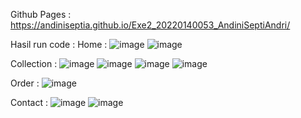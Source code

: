 Github Pages : https://andiniseptia.github.io/Exe2_20220140053_AndiniSeptiAndri/

Hasil run code :
Home :
![image](https://github.com/andiniseptia/Exe2_20220140053_AndiniSeptiAndri/assets/127277482/01b50b44-bcef-44f4-ab16-d1e867429121)
![image](https://github.com/andiniseptia/Exe2_20220140053_AndiniSeptiAndri/assets/127277482/9e900cb5-1151-4231-805d-19582fea967c)

Collection :
![image](https://github.com/andiniseptia/Exe2_20220140053_AndiniSeptiAndri/assets/127277482/fbad1c0e-496e-4641-ba31-d6d2e02016d1)
![image](https://github.com/andiniseptia/Exe2_20220140053_AndiniSeptiAndri/assets/127277482/fea939c8-6acc-4adf-b71e-5b1b6dda7dac)
![image](https://github.com/andiniseptia/Exe2_20220140053_AndiniSeptiAndri/assets/127277482/786ba4f4-a423-4adf-93c3-5c7d9cb135fa)
![image](https://github.com/andiniseptia/Exe2_20220140053_AndiniSeptiAndri/assets/127277482/9f451083-d9bd-4066-b229-3d127eb7aa21)

Order :
![image](https://github.com/andiniseptia/Exe2_20220140053_AndiniSeptiAndri/assets/127277482/585934b2-d58f-40e4-9eb5-4c3025c4f328)

Contact :
![image](https://github.com/andiniseptia/Exe2_20220140053_AndiniSeptiAndri/assets/127277482/9c826e29-f27f-475a-91b4-69254a7601d9)
![image](https://github.com/andiniseptia/Exe2_20220140053_AndiniSeptiAndri/assets/127277482/5265b21b-bb49-4689-bba3-0f44f92822ed)
